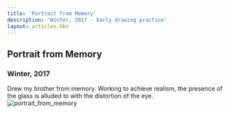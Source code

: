 ```yaml
---
title: 'Portrait from Memory'
description: 'Winter, 2017 - Early drawing practice'
layout: articles.hbs
---
```

## Portrait from Memory
### Winter, 2017

Drew my brother from memory. Working to achieve realism, the presence of the glass is alluded to with the distortion of the eye.
![portrait_from_memory](https://raw.githubusercontent.com/thomas-williams/portfolio/master/pictures/drawing_1/portrait_from_memory.jpg)